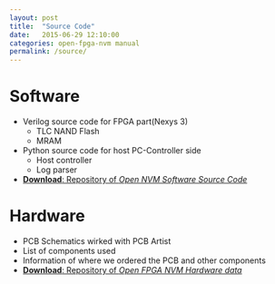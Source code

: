 ```yaml
---
layout: post
title:  "Source Code"
date:   2015-06-29 12:10:00
categories: open-fpga-nvm manual
permalink: /source/
---
```


# Software
* Verilog source code for FPGA part(Nexys 3)
    * TLC NAND Flash
	* MRAM
* Python source code for host PC-Controller side
    * Host controller
	* Log parser
* [**Download**: Repository of _Open NVM Software Source Code_](https://github.com/open-fpga-nvm/open-nvm-source)

# Hardware
* PCB Schematics wirked with PCB Artist
* List of components used
* Information of where we ordered the PCB and other components
* [**Download**: Repository of _Open FPGA NVM Hardware data_](https://github.com/open-fpga-nvm/open-nvm-hardware)